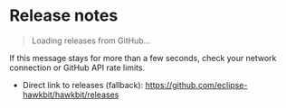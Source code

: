 # Release notes

> Loading releases from GitHub…

If this message stays for more than a few seconds, check your network connection or GitHub API rate limits.

- Direct link to releases (fallback): https://github.com/eclipse-hawkbit/hawkbit/releases

<!--
This page is populated by the Docsify plugin you added to index.html.
The plugin replaces this content at runtime and renders cards for each release.
-->
